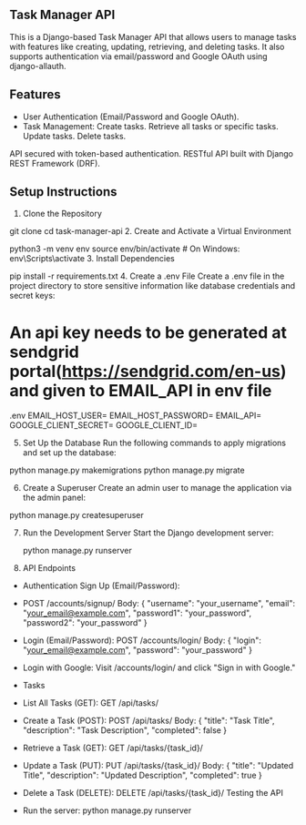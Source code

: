 ## Task Manager API

This is a Django-based Task Manager API that allows users to manage tasks with features like creating, updating, retrieving, and deleting tasks. It also supports authentication via email/password and Google OAuth using django-allauth.

## Features

- User Authentication (Email/Password and Google OAuth).
- Task Management:
  Create tasks.
  Retrieve all tasks or specific tasks.
  Update tasks.
  Delete tasks.

API secured with token-based authentication.
RESTful API built with Django REST Framework (DRF).

## Setup Instructions

1. Clone the Repository

git clone
cd task-manager-api 2. Create and Activate a Virtual Environment

python3 -m venv env
source env/bin/activate # On Windows: env\Scripts\activate 3. Install Dependencies

pip install -r requirements.txt 4. Create a .env File
Create a .env file in the project directory to store sensitive information like database credentials and secret keys:

# An api key needs to be generated at sendgrid portal(https://sendgrid.com/en-us) and given to EMAIL_API in env file

.env
EMAIL_HOST_USER=
EMAIL_HOST_PASSWORD=
EMAIL_API=
GOOGLE_CLIENT_SECRET=
GOOGLE_CLIENT_ID=

5. Set Up the Database
   Run the following commands to apply migrations and set up the database:

python manage.py makemigrations
python manage.py migrate

6. Create a Superuser
   Create an admin user to manage the application via the admin panel:

python manage.py createsuperuser

7. Run the Development Server
   Start the Django development server:

   python manage.py runserver

8. API Endpoints

- Authentication
  Sign Up (Email/Password):

* POST /accounts/signup/
  Body: {
  "username": "your_username",
  "email": "your_email@example.com",
  "password1": "your_password",
  "password2": "your_password"
  }

* Login (Email/Password):
  POST /accounts/login/
  Body: {
  "login": "your_email@example.com",
  "password": "your_password"
  }

* Login with Google: Visit /accounts/login/ and click "Sign in with Google."

- Tasks

* List All Tasks (GET):
  GET /api/tasks/

* Create a Task (POST):
  POST /api/tasks/
  Body: {
  "title": "Task Title",
  "description": "Task Description",
  "completed": false
  }

* Retrieve a Task (GET):
  GET /api/tasks/{task_id}/

* Update a Task (PUT):
  PUT /api/tasks/{task_id}/
  Body: {
  "title": "Updated Title",
  "description": "Updated Description",
  "completed": true
  }

* Delete a Task (DELETE):
  DELETE /api/tasks/{task_id}/
  Testing the API

* Run the server:
  python manage.py runserver
